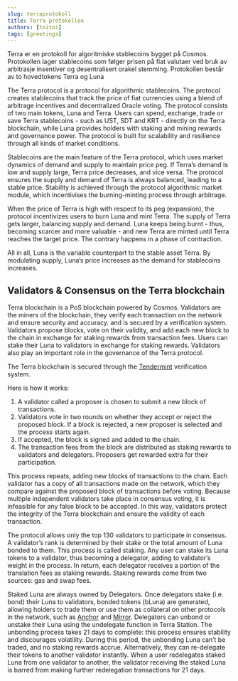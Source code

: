 ```yaml
---
slug: terraprotokoll
title: Terra protokollen
authors: [toitoi]
tags: [greetings]
---
```


Terra er en protokoll for algoritmiske stablecoins bygget på Cosmos. Protokollen lager stablecoins som følger prisen på fiat valutaer ved bruk av arbitrasje insentiver og desentralisert orakel stemming. Protokollen består av to hovedtokens Terra og Luna

The Terra protocol is a protocol for algorithmic stablecoins. The protocol creates stablecoins that track the price of fiat currencies using a blend of arbitrage incentives and decentralized Oracle voting. The protocol consists of two main tokens, Luna and Terra. Users can spend, exchange, trade or save Terra stablecoins - such as UST, SDT and KRT - directly on the Terra blockchain, while Luna provides holders with staking and mining rewards and governance power. The protocol is built for scalability and resilience through all kinds of market conditions.

Stablecoins are the main feature of the Terra protocol, which uses market dynamics of demand and supply to maintain price peg. If Terra’s demand is low and supply large, Terra price decreases, and vice versa. The protocol ensures the supply and demand of Terra is always balanced, leading to a stable price. Stability is achieved through the protocol algorithmic market module, which incentivises the burning-minting process through arbitrage.

When the price of Terra is high with respect to its peg (expansion), the protocol incentivizes users to burn Luna and mint Terra. The supply of Terra gets larger, balancing supply and demand. Luna keeps being burnt - thus, becoming scarcer and more valuable - and new Terra are minted until Terra reaches the target price. The contrary happens in a phase of contraction.

All in all, Luna is the variable counterpart to the stable asset Terra. By modulating supply, Luna’s price increases as the demand for stablecoins increases.

## Validators & Consensus on the Terra blockchain

Terra blockchain is a PoS blockchain powered by Cosmos. Validators are the miners of the blockchain, they verify each transaction on the network and ensure security and accuracy. and is secured by a verification system. Validators propose blocks, vote on their validity, and add each new block to the chain in exchange for staking rewards from transaction fees. Users can stake their Luna to validators in exchange for staking rewards. Validators also play an important role in the governance of the Terra protocol.

The Terra blockchain is secured through the [Tendermint](https://docs.tendermint.com/) verification system.

Here is how it works:

1. A validator called a proposer is chosen to submit a new block of transactions.
2. Validators vote in two rounds on whether they accept or reject the proposed block. If a block is rejected, a new proposer is selected and the process starts again.
3. If accepted, the block is signed and added to the chain.
4. The transaction fees from the block are distributed as staking rewards to validators and delegators. Proposers get rewarded extra for their participation.

This process repeats, adding new blocks of transactions to the chain. Each validator has a copy of all transactions made on the network, which they compare against the proposed block of transactions before voting. Because multiple independent validators take place in consensus voting, it is infeasible for any false block to be accepted. In this way, validators protect the integrity of the Terra blockchain and ensure the validity of each transaction.

The protocol allows only the top 130 validators to participate in consensus. A validator’s rank is determined by their stake or the total amount of Luna bonded to them. This process is called staking. Any user can stake its Luna tokens to a validator, thus becoming a delegator, adding to validator’s weight in the process. In return, each delegator receives a portion of the translation fees as staking rewards. Staking rewards come from two sources: gas and swap fees.

Staked Luna are always owned by Delegators. Once delegators stake (i.e. bond) their Luna to validators, bonded tokens (bLuna) are generated, allowing holders to trade them or use them as collateral on other protocols in the network, such as [Anchor](https://anchorprotocol.com/) and [Mirror](https://mirror.finance/). Delegators can unbond or unstake their Luna using the undelegate function in Terra Station. The unbonding process takes 21 days to complete: this process ensures stability and discourages volatility. During this period, the unbonding Luna can’t be traded, and no staking rewards accrue. Alternatively, they can re-delegate their tokens to another validator instantly. When a user redelegates staked Luna from one validator to another, the validator receiving the staked Luna is barred from making further redelegation transactions for 21 days.